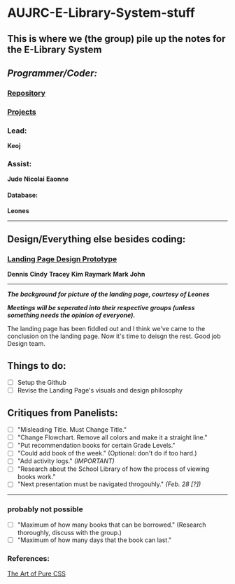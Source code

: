 # AUJRC-E-Library-System-stuff

## This is where we (the group) pile up the notes for the E-Library System


## *Programmer/Coder:*
### [Repository](https://github.com/TheOGKtura/AUJRC-E-Library-System-stuff)
### [Projects](https://github.com/users/TheOGKtura/projects/1)
### Lead:
**Keoj**

### Assist:
**Jude**
**Nicolai**
**Eaonne**

#### Database:
**Leones**
****
## Design/Everything else besides coding:
### [Landing Page Design Prototype](https://www.figma.com/file/U7bcToD1qZAZ8gv9PJCoXz/E-Library-System-Landing-Page?node-id=0%3A1)
**Dennis**
**Cindy**
**Tracey**
**Kim**
**Raymark**
**Mark**
**John**
****

***The background for picture of the landing page, courtesy of Leones***

***Meetings will be seperated into their respective groups (unless something needs the opinion of everyone).***

The landing page has been fiddled out and I think we've came to the conclusion on the landing page. Now it's time to deisgn the rest. Good job Design team.

## Things to do:
- [ ] Setup the Github
- [ ] Revise the Landing Page's visuals and design philosophy

## Critiques from Panelists:
- [ ] "Misleading Title. Must Change Title."
- [ ] "Change Flowchart. Remove all colors and make it a straight line."
- [ ] "Put recommendation books for certain Grade Levels."
- [ ] "Could add book of the week." (Optional: don't do if too hard.)
- [ ] "Add activity logs." *(IMPORTANT)*
- [ ] "Research about the School Library of how the process of viewing books work."
- [ ] "Next presentation must be navigated throgouhly." *(Feb. 28 [?])*
****
### probably not possible
- [ ] "Maximum of how many books that can be borrowed." (Research thoroughly, discuss with the group.)
- [ ] "Maximum of how many days that the book can last." 
### References:
[The Art of Pure CSS](https://www.youtube.com/watch?v=wUQbchYY80U)
